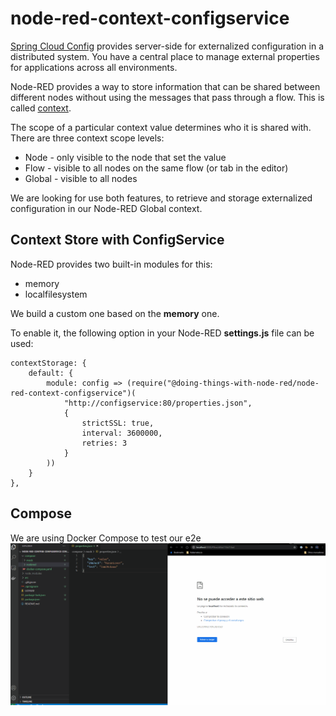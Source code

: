 # node-red-context-configservice
[Spring Cloud Config](https://cloud.spring.io/spring-cloud-config/reference/html/#_spring_cloud_config_server) provides server-side for externalized configuration in a distributed system. You have a central place to manage external properties for applications across all environments.

Node-RED provides a way to store information that can be shared between different nodes without using the messages that pass through a flow. This is called [context](https://nodered.org/docs/user-guide/context).

The scope of a particular context value determines who it is shared with. There are three context scope levels:
* Node - only visible to the node that set the value
* Flow - visible to all nodes on the same flow (or tab in the editor)
* Global - visible to all nodes

We are looking for use both features, to retrieve and storage  externalized configuration in our Node-RED Global context.

## Context Store with ConfigService
Node-RED provides two built-in modules for this:
* memory
* localfilesystem

We build a custom one based on the **memory** one.

To enable it, the following option in your Node-RED **settings.js** file can be used:
```
contextStorage: {
    default: {
        module: config => (require("@doing-things-with-node-red/node-red-context-configservice")(
            "http://configservice:80/properties.json",
            {
                strictSSL: true,
                interval: 3600000,
                retries: 3
            }
        ))
    }
},
```

## Compose
We are using Docker Compose to test our e2e
![Alt Text](assets/configservice.gif)